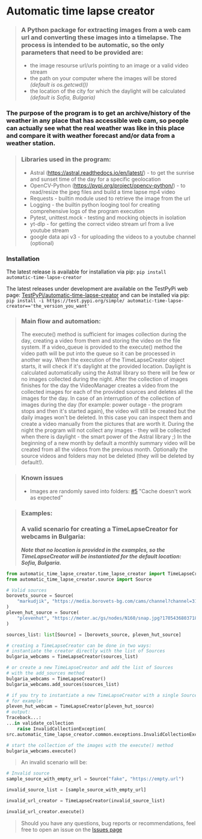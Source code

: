 # Automatic time lapse creator

> ### A Python package for extracting images from a web cam url and converting these images into a timelapse. The process is intended to be automatic, so the only parameters that need to be provided are:
> - the image resourse url/urls pointing to an image or a valid video stream 
> - the path on your computer where the images will be stored *(default is os.getcwd())*
> - the location of the city for which the daylight will be calculated *(default is Sofia, Bulgaria)*

### The purpose of the program is to get an archive/history of the weather in any place that has accessible web cam, so people can actually see what the real weather was like in this place and compare it with weather forecast and/or data from a weather station.

> ### Libraries used in the program:
> - Astral (https://astral.readthedocs.io/en/latest/) - to get the 
sunrise and sunset time of the day for a specific geolocation
> - OpenCV-Python (https://pypi.org/project/opencv-python/) - to 
read/resize the jpeg files and build a time lapse mp4 video
> - Requests - builtin module used to retrieve the image from the url
> - Logging - the builtin python looging tool for creating comprehensive 
logs of the program execution
> - Pytest, unittest.mock - testing and mocking objects in isolation
> - yt-dlp - for getting the correct video stream url from a live youtube stream
> - google data api v3 - for uploading the videos to a youtube channel (optional)

### Installation
The latest release is available for installation via pip:
```pip install automatic-time-lapse-creator```

The latest releases under development are available on the TestPyPi web page:
[TestPyPi/automatic-time-lapse-creator](https://test.pypi.org/project/automatic-time-lapse-creator/#history)
and can be installed via pip:
```pip install -i https://test.pypi.org/simple/ automatic-time-lapse-creator=='the_version_you_want'```

> ### Main flow and automation:
> The execute() method is sufficient for images collection during the day, creating a video from them and storing the video on the file system.
> If a video_queue is provided to the execute() method the video path will be put into the queue so it can be processed in another way.
> When the execution of the TimeLapseCreator object starts, it will check if it's daylight at the provided location. Daylight is calculated automatically using the Astral library so there will be few or no images collected during the night. After the collection of images finishes for the day the VideoManager creates a video from the collected images for each of the provided sources and deletes all the images for the day. In case of an interruption of the collection of images during the day (for example: power outage - the program stops and then it's started again), the video will still be created but the daily images won't be deleted. In this case you can inspect them and create a video manually from the pictures that are worth it.
> During the night the program will not collect any images - they will be collected when there is daylight - the smart power of the Astral library ;)
> In the beginning of a new month by default a monthly summary video will be created from all the videos from the previous month. Optionally the source
videos and folders may not be deleted (they will be deleted by default!).

> ### Known issues
> - Images are randomly saved into folders: [#5](https://github.com/kokoeverest/Automatic-time-lapse-creator/issues/5) "Cache doesn't work as expected"

> ### Examples:
> ### A valid scenario for creating a TimeLapseCreator for webcams in Bulgaria:
> ***Note that no location is provided in the examples, so the TimeLapseCreator will be instantiated for the default location: Sofia, Bulgaria.***
```python
from automatic_time_lapse_creator.time_lapse_creator import TimeLapseCreator
from automatic_time_lapse_creator.source import Source

# Valid sources
borovets_source = Source(
    "markudjik", "https://media.borovets-bg.com/cams/channel?channel=31"
)
pleven_hut_source = Source(
    "plevenhut", "https://meter.ac/gs/nodes/N160/snap.jpg?1705436803718"
)

sources_list: list[Source] = [borovets_source, pleven_hut_source]

# creating a TimeLapseCreator can be done in two ways:
# instantiate the creator directly with the list of Sources
bulgaria_webcams = TimeLapseCreator(sources_list)

# or create a new TimeLapseCreator and add the list of Sources
# with the add_sources method
bulgaria_webcams = TimeLapseCreator()
bulgaria_webcams.add_sources(sources_list)

# if you try to instantiate a new TimeLapseCreator with a single Source, it will raise an InvalidCollectionException
# for example:
pleven_hut_webcam = TimeLapseCreator(pleven_hut_source)
# output:
Traceback...:
...in validate_collection
    raise InvalidCollectionException(
src.automatic_time_lapse_creator.common.exceptions.InvalidCollectionException: Only list, tuple or set collections are allowed!

# start the collection of the images with the execute() method
bulgaria_webcams.execute()
```

> An invalid scenario will be:
```python
# Invalid source
sample_source_with_empty_url = Source("fake", "https://empty.url")

invalid_source_list = [sample_source_with_empty_url]

invalid_url_creator = TimeLapseCreator(invalid_source_list)

invalid_url_creator.execute()
```

> Should you have any questions, bug reports or recommendations, feel free to open an issue on
 the [Issues page](https://github.com/kokoeverest/Automatic-time-lapse-creator/issues)